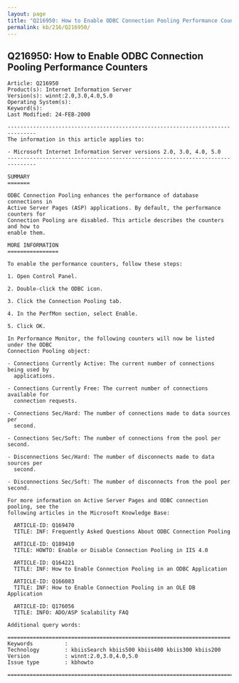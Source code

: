 ```yaml
---
layout: page
title: "Q216950: How to Enable ODBC Connection Pooling Performance Counters"
permalink: kb/216/Q216950/
---
```


## Q216950: How to Enable ODBC Connection Pooling Performance Counters

	Article: Q216950
	Product(s): Internet Information Server
	Version(s): winnt:2.0,3.0,4.0,5.0
	Operating System(s): 
	Keyword(s): 
	Last Modified: 24-FEB-2000
	
	-------------------------------------------------------------------------------
	The information in this article applies to:
	
	- Microsoft Internet Information Server versions 2.0, 3.0, 4.0, 5.0 
	-------------------------------------------------------------------------------
	
	SUMMARY
	=======
	
	ODBC Connection Pooling enhances the performance of database connections in
	Active Server Pages (ASP) applications. By default, the performance counters for
	Connection Pooling are disabled. This article describes the counters and how to
	enable them.
	
	MORE INFORMATION
	================
	
	To enable the performance counters, follow these steps:
	
	1. Open Control Panel.
	
	2. Double-click the ODBC icon.
	
	3. Click the Connection Pooling tab.
	
	4. In the PerfMon section, select Enable.
	
	5. Click OK.
	
	In Performance Monitor, the following counters will now be listed under the ODBC
	Connection Pooling object:
	
	- Connections Currently Active: The current number of connections being used by
	  applications.
	
	- Connections Currently Free: The current number of connections available for
	  connection requests.
	
	- Connections Sec/Hard: The number of connections made to data sources per
	  second.
	
	- Connections Sec/Soft: The number of connections from the pool per second.
	
	- Disconnections Sec/Hard: The number of disconnects made to data sources per
	  second.
	
	- Disconnections Sec/Soft: The number of disconnects from the pool per second.
	
	For more information on Active Server Pages and ODBC connection pooling, see the
	following articles in the Microsoft Knowledge Base:
	
	  ARTICLE-ID: Q169470
	  TITLE: INF: Frequently Asked Questions About ODBC Connection Pooling
	
	  ARTICLE-ID: Q189410
	  TITLE: HOWTO: Enable or Disable Connection Pooling in IIS 4.0
	
	  ARTICLE-ID: Q164221
	  TITLE: INF: How to Enable Connection Pooling in an ODBC Application
	
	  ARTICLE-ID: Q166083
	  TITLE: INF: How to Enable Connection Pooling in an OLE DB Application
	
	  ARTICLE-ID: Q176056
	  TITLE: INFO: ADO/ASP Scalability FAQ
	
	Additional query words:
	
	======================================================================
	Keywords          :  
	Technology        : kbiisSearch kbiis500 kbiis400 kbiis300 kbiis200
	Version           : winnt:2.0,3.0,4.0,5.0
	Issue type        : kbhowto
	
	=============================================================================
	
